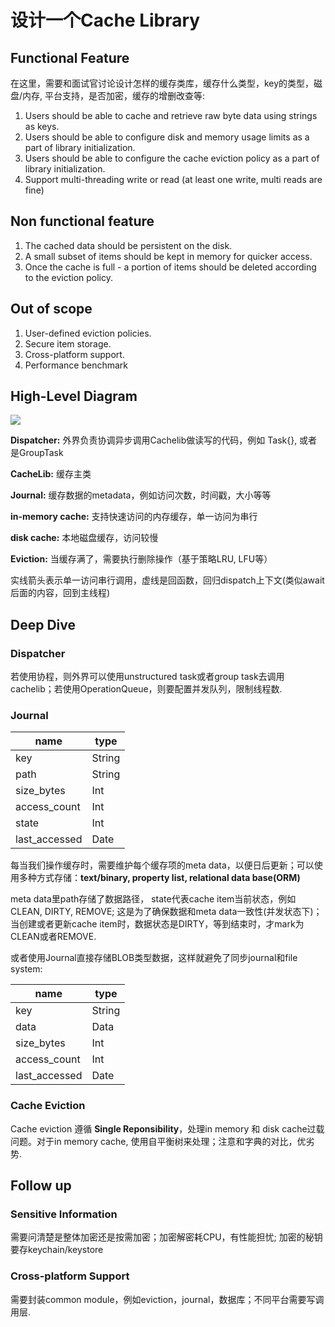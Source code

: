 # 设计一个Cache Library

## Functional Feature
在这里，需要和面试官讨论设计怎样的缓存类库，缓存什么类型，key的类型，磁盘/内存, 平台支持，是否加密，缓存的增删改查等:

1. Users should be able to cache and retrieve raw byte data using strings as keys.
2. Users should be able to configure disk and memory usage limits as a part of library initialization.
3. Users should be able to configure the cache eviction policy as a part of library initialization.
4. Support multi-threading write or read (at least one write, multi reads are fine)

## Non functional feature

1. The cached data should be persistent on the disk.
2. A small subset of items should be kept in memory for quicker access.
3. Once the cache is full - a portion of items should be deleted according to the eviction policy.

## Out of scope

1. User-defined eviction policies.
2. Secure item storage.
3. Cross-platform support.
4. Performance benchmark

## High-Level Diagram

![](https://res.cloudinary.com/dwpjzbyux/image/upload/v1650713366/SystemDesign/Cache-Lib/cache-high_mhgj03.png)

**Dispatcher:** 外界负责协调异步调用Cachelib做读写的代码，例如 Task{}, 或者是GroupTask

**CacheLib:** 缓存主类

**Journal:** 缓存数据的metadata，例如访问次数，时间戳，大小等等

**in-memory cache:** 支持快速访问的内存缓存，单一访问为串行

**disk cache:** 本地磁盘缓存，访问较慢

**Eviction:** 当缓存满了，需要执行删除操作（基于策略LRU, LFU等）

实线箭头表示单一访问串行调用，虚线是回函数，回归dispatch上下文(类似await后面的内容，回到主线程)

## Deep Dive

### Dispatcher
若使用协程，则外界可以使用unstructured task或者group task去调用cachelib；若使用OperationQueue，则要配置并发队列，限制线程数.

### Journal
| name | type |
| ----------- | ----------- |
| key      | String       |
| path      | String       |
| size_bytes   | Int        |
| access_count   | Int        |
| state   | Int        |
| last_accessed   | Date        |

每当我们操作缓存时，需要维护每个缓存项的meta data，以便日后更新；可以使用多种方式存储：**text/binary, property list, relational data base(ORM)**

meta data里path存储了数据路径， state代表cache item当前状态，例如CLEAN, DIRTY, REMOVE; 这是为了确保数据和meta data一致性(并发状态下)；当创建或者更新cache item时，数据状态是DIRTY，等到结束时，才mark为CLEAN或者REMOVE.

或者使用Journal直接存储BLOB类型数据，这样就避免了同步journal和file system:

| name | type |
| ----------- | ----------- |
| key      | String       |
| data      | Data       |
| size_bytes   | Int        |
| access_count   | Int        |
| last_accessed   | Date        |

### Cache Eviction
Cache eviction 遵循 **Single Reponsibility**，处理in memory 和 disk cache过载问题。对于in  memory cache, 使用自平衡树来处理；注意和字典的对比，优劣势.

## Follow up

### Sensitive Information
需要问清楚是整体加密还是按需加密；加密解密耗CPU，有性能担忧;
加密的秘钥要存keychain/keystore

### Cross-platform Support
需要封装common module，例如eviction，journal，数据库；不同平台需要写调用层.